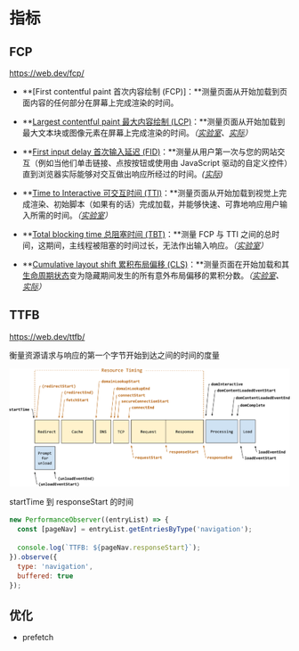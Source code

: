 # 指标

## FCP

<https://web.dev/fcp/>

- **[First contentful paint 首次内容绘制 (FCP)]：**测量页面从开始加载到页面内容的任何部分在屏幕上完成渲染的时间。

- **[Largest contentful paint 最大内容绘制 (LCP)](https://web.dev/lcp/)：**测量页面从开始加载到最大文本块或图像元素在屏幕上完成渲染的时间。*（[实验室](https://web.dev/user-centric-performance-metrics/#in-the-lab)、[实际](https://web.dev/user-centric-performance-metrics/#in-the-field)）*
- **[First input delay 首次输入延迟 (FID)](https://web.dev/fid/)：**测量从用户第一次与您的网站交互（例如当他们单击链接、点按按钮或使用由 JavaScript 驱动的自定义控件）直到浏览器实际能够对交互做出响应所经过的时间。*([实际](https://web.dev/user-centric-performance-metrics/#in-the-field))*
- **[Time to Interactive 可交互时间 (TTI)](https://web.dev/tti/)：**测量页面从开始加载到视觉上完成渲染、初始脚本（如果有的话）完成加载，并能够快速、可靠地响应用户输入所需的时间。*（[实验室](https://web.dev/user-centric-performance-metrics/#in-the-lab)）*
- **[Total blocking time 总阻塞时间 (TBT)](https://web.dev/tbt/)：**测量 FCP 与 TTI 之间的总时间，这期间，主线程被阻塞的时间过长，无法作出输入响应。*（[实验室](https://web.dev/user-centric-performance-metrics/#in-the-lab)）*
- **[Cumulative layout shift 累积布局偏移 (CLS)](https://web.dev/cls/)：**测量页面在开始加载和其[生命周期状态](https://developer.chrome.com/blog/page-lifecycle-api/)变为隐藏期间发生的所有意外布局偏移的累积分数。*（[实验室](https://web.dev/user-centric-performance-metrics/#in-the-lab)、[实际](https://web.dev/user-centric-performance-metrics/#in-the-field)）*

## TTFB

<https://web.dev/ttfb/>

衡量资源请求与响应的第一个字节开始到达之间的时间的度量

![img](./images/ccT8ltSPrTri3tz7AA3h.png)

startTime 到 responseStart 的时间

```js
new PerformanceObserver((entryList) => {
  const [pageNav] = entryList.getEntriesByType('navigation');

  console.log(`TTFB: ${pageNav.responseStart}`);
}).observe({
  type: 'navigation',
  buffered: true
});
```

## 优化

- prefetch
